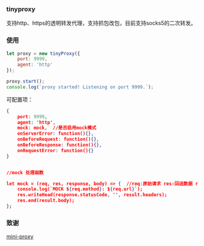 ### tinyproxy

支持http、https的透明转发代理，支持抓包改包，目前支持socks5的二次转发。

### 使用

```javascript
let proxy = new tinyProxy({
    port: 9999,
    agent: 'http'
});

proxy.start();
console.log(`proxy started! Listening on port 9999.`);
```

可配置项：

```json
{
    port: 9999,
    agent: 'http',
    mock: mock,  //是否启用mock模式
    onServerError: function(){},
    onBeforeRequest: function(){},
    onBeforeResponse: function(){},
    onRequestError: function(){}
}


//mock 处理函数

let mock = (req, res, response, body) => {  //req:原始请求 res:回送数据 response:接收数据 body:接收数据body
    console.log(`MOCK ${req.method}: ${req.url}`);
    res.writeHead(response.statusCode, '', result.headers);
    res.end(result.body);
};
```

### 致谢
[mini-proxy](https://github.com/liyangready/mini-proxy)